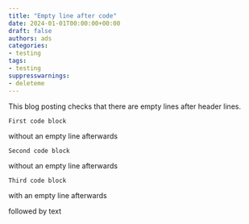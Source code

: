 ```yaml
---
title: "Empty line after code"
date: 2024-01-01T00:00:00+00:00
draft: false
authors: ads
categories:
- testing
tags:
- testing
suppresswarnings:
- deleteme
---
```


This blog posting checks that there are empty lines after header lines.

```natural
First code block
```
without an empty line afterwards


```postgresql
Second code block
```
without an empty line afterwards

```postgresql
Third code block
```

with an empty line afterwards

followed by text
